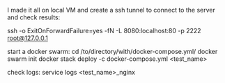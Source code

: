 I made it all on local VM and create a ssh tunnel to connect to the server and check results:

ssh -o ExitOnForwardFailure=yes -fN -L 8080:localhost:80 -p 2222 root@127.0.0.1

start a docker swarm:
cd /to/directory/with/docker-compose.yml/
docker swarm init
docker stack deploy -c docker-compose.yml <test_name>

check logs:
service logs <test_name>_nginx